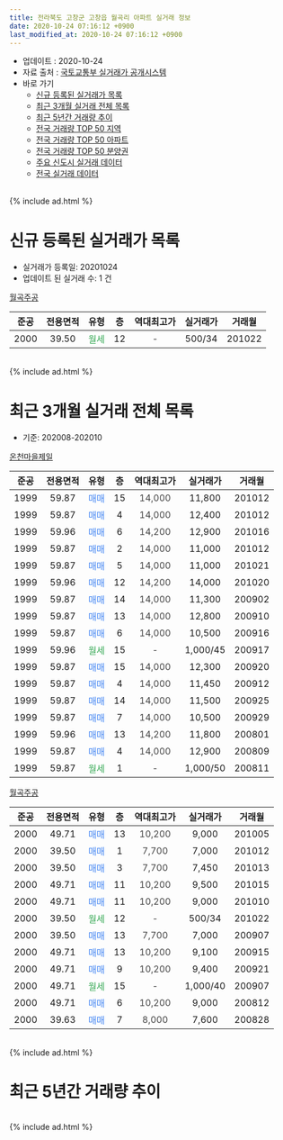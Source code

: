 ```yaml
---
title: 전라북도 고창군 고창읍 월곡리 아파트 실거래 정보
date: 2020-10-24 07:16:12 +0900
last_modified_at: 2020-10-24 07:16:12 +0900
---
```


* 업데이트 : 2020-10-24
* 자료 출처 : [국토교통부 실거래가 공개시스템](http://rt.molit.go.kr)
* 바로 가기
    * [신규 등록된 실거래가 목록](#신규-등록된-실거래가-목록)
    * [최근 3개월 실거래 전체 목록](#최근-3개월-실거래-전체-목록)
    * [최근 5년간 거래량 추이](#최근-5년간-거래량-추이)
    * [전국 거래량 TOP 50 지역](https://inasie.github.io/apt-trade-info/최근-3개월-전국에서-가장-거래가-많이-발생한-지역)
    * [전국 거래량 TOP 50 아파트](https://inasie.github.io/apt-trade-info/최근-3개월-전국에서-가장-거래가-많이-발생한-아파트)
    * [전국 거래량 TOP 50 분양권](https://inasie.github.io/apt-trade-info/최근-3개월-전국에서-가장-거래가-많이-발생한-분양권)
    * [주요 신도시 실거래 데이터](https://inasie.github.io/apt-trade-info/주요-신도시)
    * [전국 실거래 데이터](https://inasie.github.io/apt-trade-info/전국)
<br>
{% include ad.html %}
<br>

# 신규 등록된 실거래가 목록
* 실거래가 등록일: 20201024
* 업데이트 된 실거래 수: 1 건


[월곡주공](https://search.naver.com/search.naver?query=%EC%A0%84%EB%9D%BC%EB%B6%81%EB%8F%84+%EA%B3%A0%EC%B0%BD%EA%B5%B0+%EA%B3%A0%EC%B0%BD%EC%9D%8D+%EC%9B%94%EA%B3%A1%EB%A6%AC+%EC%9B%94%EA%B3%A1%EC%A3%BC%EA%B3%B5)

|준공|전용면적|유형|층|역대최고가|실거래가|거래월|
|:---:|:---:|:---:|:---:|:---:|:---:|:---:|
|2000|39.50|<span style="color:#34a853">월세</span>|12|<span style="color:#444444">-</span>|500/34|201022|


<br>
{% include ad.html %}
<br>

# 최근 3개월 실거래 전체 목록
* 기준: 202008-202010


[온천마을제일](https://search.naver.com/search.naver?query=%EC%A0%84%EB%9D%BC%EB%B6%81%EB%8F%84+%EA%B3%A0%EC%B0%BD%EA%B5%B0+%EA%B3%A0%EC%B0%BD%EC%9D%8D+%EC%9B%94%EA%B3%A1%EB%A6%AC+%EC%98%A8%EC%B2%9C%EB%A7%88%EC%9D%84%EC%A0%9C%EC%9D%BC)

|준공|전용면적|유형|층|역대최고가|실거래가|거래월|
|:---:|:---:|:---:|:---:|:---:|:---:|:---:|
|1999|59.87|<span style="color:#4285f3">매매</span>|15|<span style="color:#444444">14,000</span>|11,800|201012|
|1999|59.87|<span style="color:#4285f3">매매</span>|4|<span style="color:#444444">14,000</span>|12,400|201012|
|1999|59.96|<span style="color:#4285f3">매매</span>|6|<span style="color:#444444">14,200</span>|12,900|201016|
|1999|59.87|<span style="color:#4285f3">매매</span>|2|<span style="color:#444444">14,000</span>|11,000|201012|
|1999|59.87|<span style="color:#4285f3">매매</span>|5|<span style="color:#444444">14,000</span>|11,000|201021|
|1999|59.96|<span style="color:#4285f3">매매</span>|12|<span style="color:#444444">14,200</span>|14,000|201020|
|1999|59.87|<span style="color:#4285f3">매매</span>|14|<span style="color:#444444">14,000</span>|11,300|200902|
|1999|59.87|<span style="color:#4285f3">매매</span>|13|<span style="color:#444444">14,000</span>|12,800|200910|
|1999|59.87|<span style="color:#4285f3">매매</span>|6|<span style="color:#444444">14,000</span>|10,500|200916|
|1999|59.96|<span style="color:#34a853">월세</span>|15|<span style="color:#444444">-</span>|1,000/45|200917|
|1999|59.87|<span style="color:#4285f3">매매</span>|15|<span style="color:#444444">14,000</span>|12,300|200920|
|1999|59.87|<span style="color:#4285f3">매매</span>|4|<span style="color:#444444">14,000</span>|11,450|200912|
|1999|59.87|<span style="color:#4285f3">매매</span>|14|<span style="color:#444444">14,000</span>|11,500|200925|
|1999|59.87|<span style="color:#4285f3">매매</span>|7|<span style="color:#444444">14,000</span>|10,500|200929|
|1999|59.96|<span style="color:#4285f3">매매</span>|13|<span style="color:#444444">14,200</span>|11,800|200801|
|1999|59.87|<span style="color:#4285f3">매매</span>|4|<span style="color:#444444">14,000</span>|12,900|200809|
|1999|59.87|<span style="color:#34a853">월세</span>|1|<span style="color:#444444">-</span>|1,000/50|200811|

[월곡주공](https://search.naver.com/search.naver?query=%EC%A0%84%EB%9D%BC%EB%B6%81%EB%8F%84+%EA%B3%A0%EC%B0%BD%EA%B5%B0+%EA%B3%A0%EC%B0%BD%EC%9D%8D+%EC%9B%94%EA%B3%A1%EB%A6%AC+%EC%9B%94%EA%B3%A1%EC%A3%BC%EA%B3%B5)

|준공|전용면적|유형|층|역대최고가|실거래가|거래월|
|:---:|:---:|:---:|:---:|:---:|:---:|:---:|
|2000|49.71|<span style="color:#4285f3">매매</span>|13|<span style="color:#444444">10,200</span>|9,000|201005|
|2000|39.50|<span style="color:#4285f3">매매</span>|1|<span style="color:#444444">7,700</span>|7,000|201012|
|2000|39.50|<span style="color:#4285f3">매매</span>|3|<span style="color:#444444">7,700</span>|7,450|201013|
|2000|49.71|<span style="color:#4285f3">매매</span>|11|<span style="color:#444444">10,200</span>|9,500|201015|
|2000|49.71|<span style="color:#4285f3">매매</span>|11|<span style="color:#444444">10,200</span>|9,000|201010|
|2000|39.50|<span style="color:#34a853">월세</span>|12|<span style="color:#444444">-</span>|500/34|201022|
|2000|39.50|<span style="color:#4285f3">매매</span>|13|<span style="color:#444444">7,700</span>|7,000|200907|
|2000|49.71|<span style="color:#4285f3">매매</span>|13|<span style="color:#444444">10,200</span>|9,100|200915|
|2000|49.71|<span style="color:#4285f3">매매</span>|9|<span style="color:#444444">10,200</span>|9,400|200921|
|2000|49.71|<span style="color:#34a853">월세</span>|15|<span style="color:#444444">-</span>|1,000/40|200907|
|2000|49.71|<span style="color:#4285f3">매매</span>|6|<span style="color:#444444">10,200</span>|9,000|200812|
|2000|39.63|<span style="color:#4285f3">매매</span>|7|<span style="color:#444444">8,000</span>|7,600|200828|


<br>
{% include ad.html %}
<br>

# 최근 5년간 거래량 추이


<div style="width:100%;">
    <canvas id="deal_progress" height="200"></canvas>
</div>

<script>
new Chart(document.getElementById("deal_progress"), {
    type: 'line',
    data: {
        labels: ['201510','201511','201512','201601','201602','201603','201604','201605','201606','201607','201608','201609','201610','201611','201612','201701','201702','201703','201704','201705','201706','201707','201708','201709','201710','201711','201712','201801','201802','201803','201804','201805','201806','201807','201808','201809','201810','201811','201812','201901','201902','201903','201904','201905','201906','201907','201908','201909','201910','201911','201912','202001','202002','202003','202004','202005','202006','202007','202008','202009','202010'],
        datasets: [{
            label: '매매',
            pointRadius: 1,
            data: [2, 3, 6, 8, 6, 4, 8, 4, 3, 6, 7, 4, 14, 10, 6, 2, 10, 11, 10, 10, 10, 13, 11, 6, 8, 6, 4, 8, 12, 5, 5, 8, 5, 10, 4, 6, 6, 6, 5, 8, 5, 6, 10, 6, 5, 8, 7, 6, 8, 10, 8, 8, 9, 12, 10, 7, 7, 7, 4, 10, 11],
            borderColor: "rgba(255, 201, 14, 1)",
            backgroundColor: "rgba(255, 201, 14, 0.5)",
            fill: false,
            lineTension: 0
        },{
            label: '전월세',
            pointRadius: 1,
            data: [0, 1, 2, 5, 0, 2, 3, 6, 1, 1, 2, 2, 2, 2, 4, 1, 4, 5, 4, 2, 1, 4, 0, 2, 1, 2, 2, 3, 4, 2, 1, 1, 3, 1, 1, 2, 2, 2, 3, 3, 1, 7, 1, 1, 0, 3, 0, 1, 1, 3, 1, 2, 2, 4, 4, 6, 5, 7, 1, 2, 1],
            borderColor: "rgba(0, 141, 185, 1)",
            backgroundColor: "rgba(0, 141, 185, 0.5)",
            fill: false,
            lineTension: 0
        }
        ]
    },
    options: {
        responsive: true,
        title: {
            display: false
        },
        tooltips: {
            mode: 'index',
            intersect: false
        },
        hover: {
            mode: 'nearest',
            intersect: true
        },
        scales: {
            xAxes: [{
                display: true,
                scaleLabel: {
                    display: true,
                    labelString: '년/월'
                }
            }],
            yAxes: [{
                display: true,
                ticks: {
                    suggestedMin: 0,
                },
                scaleLabel: {
                    display: true,
                    labelString: '실거래 수'
                }
            }]
        }
    }
});

</script>


<br>
{% include ad.html %}
<br>

